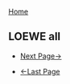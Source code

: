 [Home](../readme.md) 
## LOEWE all
* [Next Page->](./LOEWE%20all_5.md) 
* [<-Last Page](./LOEWE%20all_3.md)